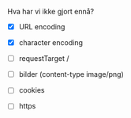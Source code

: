 
Hva har vi ikke gjort ennå?

* [x] URL encoding
* [x] character encoding
* [ ] requestTarget /
* [ ] bilder (content-type image/png)
* [ ] cookies
* [ ] https

